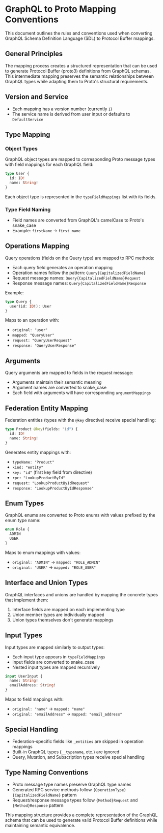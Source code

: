 # GraphQL to Proto Mapping Conventions

This document outlines the rules and conventions used when converting GraphQL Schema Definition Language (SDL) to Protocol Buffer mappings.

## General Principles

The mapping process creates a structured representation that can be used to generate Protocol Buffer (proto3) definitions from GraphQL schemas. This intermediate mapping preserves the semantic relationships between GraphQL types while adapting them to Proto's structural requirements.

## Version and Service

- Each mapping has a version number (currently `1`)
- The service name is derived from user input or defaults to `DefaultService`

## Type Mapping

### Object Types

GraphQL object types are mapped to corresponding Proto message types with field mappings for each GraphQL field:

```graphql
type User {
  id: ID!
  name: String!
}
```

Each object type is represented in the `typeFieldMappings` list with its fields.

### Type Field Naming

- Field names are converted from GraphQL's camelCase to Proto's snake_case
- Example: `firstName` → `first_name`

## Operations Mapping

Query operations (fields on the Query type) are mapped to RPC methods:

- Each query field generates an operation mapping
- Operation names follow the pattern: `Query{CapitalizedFieldName}`
- Request message names: `Query{CapitalizedFieldName}Request`
- Response message names: `Query{CapitalizedFieldName}Response`

Example:
```graphql
type Query {
  user(id: ID!): User
}
```

Maps to an operation with:
- `original: "user"`
- `mapped: "QueryUser"`
- `request: "QueryUserRequest"`
- `response: "QueryUserResponse"`

## Arguments

Query arguments are mapped to fields in the request message:

- Arguments maintain their semantic meaning
- Argument names are converted to snake_case
- Each field with arguments will have corresponding `argumentMappings`

## Federation Entity Mapping

Federation entities (types with the `@key` directive) receive special handling:

```graphql
type Product @key(fields: "id") {
  id: ID!
  name: String!
}
```

Generates entity mappings with:
- `typeName: "Product"`
- `kind: "entity"`
- `key: "id"` (first key field from directive)
- `rpc: "LookupProductById"`
- `request: "LookupProductByIdRequest"`
- `response: "LookupProductByIdResponse"`

## Enum Types

GraphQL enums are converted to Proto enums with values prefixed by the enum type name:

```graphql
enum Role {
  ADMIN
  USER
}
```

Maps to enum mappings with values:
- `original: "ADMIN"` → `mapped: "ROLE_ADMIN"`
- `original: "USER"` → `mapped: "ROLE_USER"`

## Interface and Union Types

GraphQL interfaces and unions are handled by mapping the concrete types that implement them:

1. Interface fields are mapped on each implementing type
2. Union member types are individually mapped
3. Union types themselves don't generate mappings

## Input Types

Input types are mapped similarly to output types:

- Each input type appears in `typeFieldMappings`
- Input fields are converted to snake_case
- Nested input types are mapped recursively

```graphql
input UserInput {
  name: String!
  emailAddress: String!
}
```

Maps to field mappings with:
- `original: "name"` → `mapped: "name"`
- `original: "emailAddress"` → `mapped: "email_address"`

## Special Handling

- Federation-specific fields like `_entities` are skipped in operation mappings
- Built-in GraphQL types (`__typename`, etc.) are ignored
- Query, Mutation, and Subscription types receive special handling

## Type Naming Conventions

- Proto message type names preserve GraphQL type names
- Generated RPC service methods follow `{OperationType}{CapitalizedFieldName}` pattern
- Request/response message types follow `{Method}Request` and `{Method}Response` pattern

This mapping structure provides a complete representation of the GraphQL schema that can be used to generate valid Protocol Buffer definitions while maintaining semantic equivalence. 
